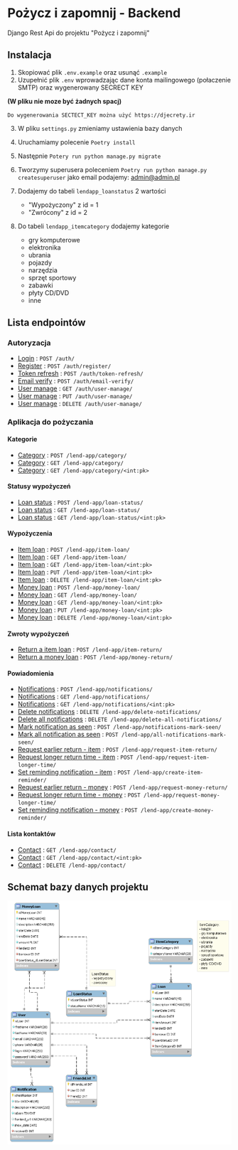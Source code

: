 # Pożycz i zapomnij - Backend  
  
Django Rest Api do projektu "Pożycz i zapomnij"  
  
## Instalacja  
  
1) Skopiować plik ``.env.example``  oraz usunąć `.example`
2) Uzupełnić plik `.env` wprowadzając dane konta mailingowego (połaczenie SMTP) oraz wygenerowany SECRECT KEY
   
  
  **(W pliku nie moze być żadnych spacj)**  
  
    Do wygenerowania SECTECT_KEY można użyć https://djecrety.ir  
  
3) W pliku `settings.py` zmieniamy ustawienia bazy danych
4) Uruchamiamy polecenie `Poetry install`
5) Następnie `Potery run python manage.py migrate`
6) Tworzymy superusera poleceniem `Poetry run python manage.py createsuperuser`
	jako email podajemy: admin@admin.pl

7) Dodajemy do tabeli `lendapp_loanstatus` 2 wartości 
	* "Wypożyczony" z id = 1
	* "Zwrócony" z id = 2

8) Do tabeli `lendapp_itemcategory` dodajemy kategorie
    * gry komputerowe
    * elektronika
    * ubrania
    * pojazdy
    * narzędzia
    * sprzęt sportowy
    * zabawki
    * płyty CD/DVD
    * inne

## Lista endpointów
### Autoryzacja

* [Login](/endpoints/authorization/login.md) : ` POST /auth/ `
* [Register](/endpoints/authorization/register.md) : ` POST /auth/register/ `
* [Token refresh](/endpoints/authorization/token_refresh.md) : ` POST /auth/token-refresh/ `
* [Email verify](/endpoints/authorization/email_verify.md) : ` POST /auth/email-verify/ `
* [User manage](/endpoints/authorization/user_manage.md/#metoda-get) : ` GET /auth/user-manage/ `
* [User manage](/endpoints/authorization/user_manage.md/#metoda-put) : ` PUT /auth/user-manage/ `
* [User manage](/endpoints/authorization/user_manage.md/#metoda-delete) : ` DELETE /auth/user-manage/ `

### Aplikacja do pożyczania

#### Kategorie
* [Category](/endpoints/lendapp/category.md/#metoda-post) : ` POST /lend-app/category/ `
* [Category](/endpoints/lendapp/category.md/#metoda-get-list) : ` GET /lend-app/category/ `
* [Category](/endpoints/lendapp/category.md/#metoda-get-item) : ` GET /lend-app/category/<int:pk> `

#### Statusy wypożyczeń
* [Loan status](/endpoints/lendapp/loan_status.md/#metoda-post) : ` POST /lend-app/loan-status/ `
* [Loan status](/endpoints/lendapp/loan_status.md/#metoda-get-list) : ` GET /lend-app/loan-status/ `
* [Loan status](/endpoints/lendapp/loan_status.md/#metoda-get-item) : ` GET /lend-app/loan-status/<int:pk> `

#### Wypożyczenia
* [Item loan](/endpoints/lendapp/item_loan.md/#metoda-post) : ` POST /lend-app/item-loan/ `
* [Item loan](/endpoints/lendapp/item_loan.md/#metoda-get-list) : ` GET /lend-app/item-loan/ `
* [Item loan](/endpoints/lendapp/item_loan.md/#metoda-get-item) : ` GET /lend-app/item-loan/<int:pk> `
* [Item loan](/endpoints/lendapp/item_loan.md/#metoda-put) : ` PUT /lend-app/item-loan/<int:pk> `
* [Item loan](/endpoints/lendapp/item_loan.md/#metoda-delete) : ` DELETE /lend-app/item-loan/<int:pk> `
* [Money loan](/endpoints/lendapp/money_loan.md/#metoda-post) : ` POST /lend-app/money-loan/ `
* [Money loan](/endpoints/lendapp/money_loan.md/#metoda-get-list) : ` GET /lend-app/money-loan/ `
* [Money loan](/endpoints/lendapp/money_loan.md/#metoda-get-item) : ` GET /lend-app/money-loan/<int:pk> `
* [Money loan](/endpoints/lendapp/money_loan.md/#metoda-put) : ` PUT /lend-app/money-loan/<int:pk> `
* [Money loan](/endpoints/lendapp/money_loan.md/#metoda-delete) : ` DELETE /lend-app/money-loan/<int:pk> `

#### Zwroty wypożyczeń
* [Return a item loan](/endpoints/lendapp/item_return.md) : ` POST /lend-app/item-return/ `
* [Return a money loan](/endpoints/lendapp/money_return.md) : ` POST /lend-app/money-return/ `

#### Powiadomienia
* [Notifications](/endpoints/lendapp/notifications.md/#metoda-post) : ` POST /lend-app/notifications/ `
* [Notifications](/endpoints/lendapp/notifications.md/#metoda-get-list) : ` GET /lend-app/notifications/ `
* [Notifications](/endpoints/lendapp/notifications.md/#metoda-get-item) : ` GET /lend-app/notifications/<int:pk> `
* [Delete notifications](/endpoints/lendapp/delete_notifications.md) : ` DELETE /lend-app/delete-notifications/ `
* [Delete all notifications](/endpoints/lendapp/delete_all_notifications.md) : ` DELETE /lend-app/delete-all-notifications/ `
* [Mark notification as seen](/endpoints/lendapp/notifications_mark_seen.md) : ` POST /lend-app/notifications-mark-seen/ `
* [Mark all notification as seen](/endpoints/lendapp/all_notifications_mark_seen.md) : ` POST /lend-app/all-notifications-mark-seen/ `
* [Request earlier return - item](/endpoints/lendapp/request_item_return.md) : ` POST /lend-app/request-item-return/ `
* [Request longer return time - item](/endpoints/lendapp/request_item_longer_time.md) : ` POST /lend-app/request-item-longer-time/ `
* [Set reminding notification - item](/endpoints/lendapp/create_item_reminder.md) : ` POST /lend-app/create-item-reminder/ `
* [Request earlier return - money](/endpoints/lendapp/request_money_return.md) : ` POST /lend-app/request-money-return/ `
* [Request longer return time - money](/endpoints/lendapp/request_money_longer_time.md) : ` POST /lend-app/request-money-longer-time/ `
* [Set reminding notification - money](/endpoints/lendapp/create_money_reminder.md) : ` POST /lend-app/create-money-reminder/ `

#### Lista kontaktów 
* [Contact](/endpoints/lendapp/contact.md/#metoda-get-list) : ` GET /lend-app/contact/ `
* [Contact](/endpoints/lendapp/contact.md/#metoda-get-item) : ` GET /lend-app/contact/<int:pk> `
* [Contact](/endpoints/lendapp/contact.md/#metoda-delete) : ` DELETE /lend-app/contact/ `

## Schemat bazy danych projektu
![Schemat bazy danych](/endpoints/databaseModel.png)
